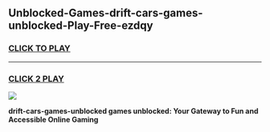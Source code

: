 
## Unblocked-Games-drift-cars-games-unblocked-Play-Free-ezdqy
<h3>
<a href="https://premium76.site?title=drift-cars-games-unblocked&ref=18A">CLICK TO PLAY</a></h3>
<hr>

<h3>
<a href="https://premium76.site?title=drift-cars-games-unblocked&ref=18A">CLICK 2 PLAY</a>
  
</h3>

<a href="https://premium76.site?title=drift-cars-games-unblocked&ref=18A"><img src="https://clearcache.store/games.png"></a>


**drift-cars-games-unblocked games unblocked: Your Gateway to Fun and Accessible Online Gaming**
